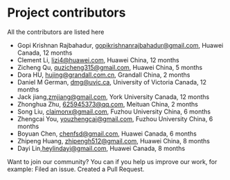 # Project contributors
All the contributors are listed here

- Gopi Krishnan Rajbahadur, gopikrishnanrajbahadur@gmail.com, Huawei Canada, 12 months  
- Clement Li, lizi4@huawei.com, Huawei China, 12 months  
- Zicheng Qu, quzicheng315@gmail.com, Huawei China, 5 months  
- Dora HU, hujing@grandall.com.cn, Grandall China, 2 months  
- Daniel M German, dmg@uvic.ca, University of Victoria Canada, 12 months  
- Jack jiang,zmjiang@gmail.com, York University Canada, 12 months  
- Zhonghua Zhu, 625945373@qq.com, Meituan China, 2 months  
- Song Liu, claimonx@gmail.com, Fuzhou University China, 6 months  
- Zhengcai You, youzhengcai@gmail.com, Fuzhou University China, 6 months  
- Boyuan Chen, chenfsd@gmail.com, Huawei Canada, 6 months  
- Zhipeng Huang, zhipengh512@gmail.com, Huawei China, 8 months  
- Dayi Lin,heylindayi@gmail.com, Huawei Canada, 8 months  

Want to join our community? You can if you help us improve our work, for example: Filed an issue. Created a Pull Request.   